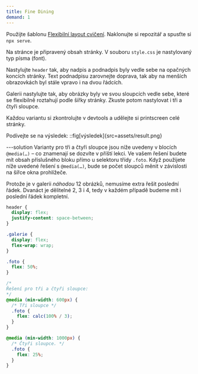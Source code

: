 ```yaml
---
title: Fine Dining
demand: 1
---
```


Použijte šablonu [Flexibilní layout cvičení](https://github.com/Czechitas-podklady-WEB/Flexibilni-layout-cviceni).
Naklonujte si repozitář a spusťte si `npx serve`.

Na stránce je připravený obsah stránky. V souboru `style.css` je nastylovaný typ písma (font).

Nastylujte `header` tak, aby nadpis a podnadpis byly vedle sebe na opačných koncích stránky. Text podnadpisu zarovnejte doprava, tak aby na menších obrazovkách byl stále vpravo i na dvou řádcích.

Galerii nastylujte tak, aby obrázky byly ve svou sloupcích vedle sebe, které se flexibilně roztahují podle šířky stránky. Zkuste potom nastylovat i tři a čtyři sloupce.

Každou variantu si zkontrolujte v devtools a udělejte si printscreen celé stránky.

Podívejte se na výsledek:
::fig[výsledek]{src=assets/result.png}

---solution
Varianty pro tři a čtyři sloupce jsou níže uvedeny v blocích `@media(…)` – co znamenají se dozvíte v příští lekci.
Ve vašem řešení budete mít obsah příslušného bloku přímo u selektoru třídy `.foto`.
Když použijete níže uvedené řešení s `@media(…)`, bude se počet sloupců měnit v závislosti na šířce okna prohlížeče.

Protože je v galerii _náhodou_ 12 obrázků, nemusíme extra řešit poslední řádek.
Dvanáct je dělitelné 2, 3 i 4, tedy v každém případě budeme mít i poslední řádek kompletní.

```css
header {
  display: flex;
  justify-content: space-between;
}

.galerie {
  display: flex;
  flex-wrap: wrap;
}

.foto {
  flex: 50%;
}

/*
Řešení pro tři a čtyři sloupce:
*/
@media (min-width: 600px) {
  /* Tři sloupce */
  .foto {
    flex: calc(100% / 3);
  }
}

@media (min-width: 1000px) {
  /* Čtyři sloupce. */
  .foto {
    flex: 25%;
  }
}
```
